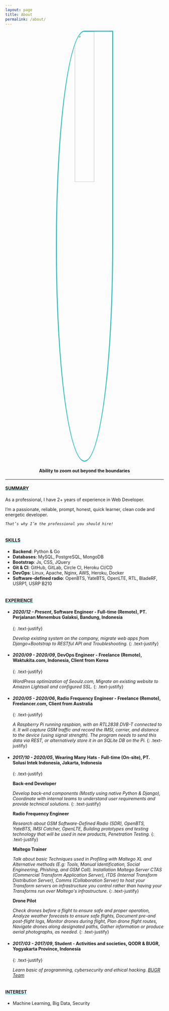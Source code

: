```yaml
---
layout: page
title: About
permalink: /about/
---
```


<center><a href="/"><img style="width: 35%;border-radius: 50% 0% 50% 50%; border: 3px solid #25BFBF;" src="{{ site.about_url }}" /></a></center>

#### <center><strong>Ability to zoom out beyond the boundaries</strong></center>
<hr>

#### <u style="text-decoration-color:#25BFBF"><strong>SUMMARY</strong></u>

As a professional, I have 2+ years of experience in Web Developer.

I’m a passionate, reliable, prompt, honest, quick learner, clean code and energetic developer.

<i>`That’s why I’m the professional you should hire!`</i>
<br><br>

#### <u style="text-decoration-color:#25BFBF"><strong>SKILLS</strong></u>

- <b>Backend</b>: Python & Go
- <b>Databases</b>: MySQL, PostgreSQL, MongoDB
- <b>Bootstrap</b>: Js, CSS, JQuery
- <b>Git & CI</b>: GitHub, GitLab, Circle CI, Heroku CI/CD
- <b>DevOps</b>: Linux, Apache, Nginx, AWS, Heroku, Docker
- <b>Software-defined radio</b>: OpenBTS, YateBTS, OpenLTE, RTL, BladeRF, USRP1, USRP B210
<br><br>

#### <u style="text-decoration-color:#25BFBF"><strong>EXPERIENCE</strong></u>
- #### <i>2020/12 - Present</i>, <b>Software Engineer - Full-time (Remote)</b>, PT. Perjalanan Menembus Galaksi, Bandung, Indonesia
    {: .text-justify}
    
    <i>Develop existing system on the company, migrate web apps from Django+Bootstrap to RESTful API and Troubleshooting.</i>
    {: .text-justify}

- #### <i>2020/09 - 2020/09</i>, <b>DevOps Engineer - Freelance (Remote)</b>, Waktukita.com, Indonesia, Client from Korea
    {: .text-justify}
    
    <i>WordPress optimization of Seoulz.com, Migrate an existing website to Amazon Lightsail and configured SSL.</i>
    {: .text-justify}

- #### <i>2020/05 - 2020/06</i>, <b>Radio Frequency Engineer - Freelance (Remote)</b>, Freelancer.com, Client from Australia
    {: .text-justify}
    
    <i>A Raspberry Pi running raspbian, with an RTL2838 DVB-T connected to it. It will capture GSM traffic and record the IMSI, carrier, and distance to the device (using signal strength). The program needs to send this data via REST, or alternatively store it in an SQLite DB on the Pi.</i>
    {: .text-justify}

- #### <i>2017/10 - 2020/05</i>, <b>Wearing Many Hats - Full-time (On-site)</b>, PT. Solusi Intek Indonesia, Jakarta, Indonesia
    {: .text-justify}

    <b>Back-end Developer</b>

    <i>Develop back-end components (Mostly using native Python & Django), Coordinate with internal teams to understand user requirements and provide technical solutions.</i>
    {: .text-justify}

    <b>Radio Frequency Engineer</b>

    <i>Research about GSM Software-Defined Radio (SDR), OpenBTS, YateBTS, IMSI Catcher, OpenLTE, Building prototypes and testing technology that will be used in new products, Penetration Testing.</i>
    {: .text-justify}

    <b>Maltego Trainer</b>

    <i>Talk about basic Techniques used in Profiling with Maltego XL and Alternative methods (E.g: Tools, Manual Identification, Social Engineering, Phishing, and GSM Call). Installation Maltego Server CTAS (Commercial Transform Application Server), iTDS (Internal Transform Distribution Server), Comms (Collaboration Server) to host your Transform servers on infrastructure you control rather than having your Transforms run over Maltego's infrastructure.</i>
    {: .text-justify}

    <b>Drone Pilot</b>

    <i>Check drones before a flight to ensure safe and proper operation, Analyze weather forecasts to ensure safe flights, Document pre-and post-flight logs, Monitor drones during flight, Plan drone flight routes, Navigate drones along designated paths, Gather information or produce aerial photographs, as needed.</i>
    {: .text-justify}

- #### <i>2017/03 - 2017/09</i>, <b>Student - Activities and societies</b>, QODR & BUGR, Yogyakarta Province, Indonesia
    {: .text-justify}

    <i>Learn basic of programming, cybersecurity and ethical hacking. [BUGR Team](https://ctftime.org/team/36151/)</i>
<br><br>

#### <u style="text-decoration-color:#25BFBF"><strong>INTEREST</strong></u>
- Machine Learning, Big Data, Security
